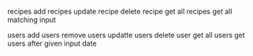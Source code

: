 recipes 
add recipes
update recipe
delete recipe
get all recipes
get all matching input

users
add users
remove users
updatte users
delete user
get all users
get users after given input date

